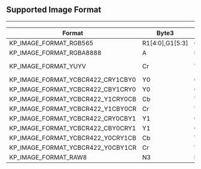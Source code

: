 ## Supported Image Format

---

| Format                                | Byte3               | Byte2               | Byte1               | Byte0               | Comment                                        |
| ------------------------------------- | ------------------- | ------------------- | ------------------- | ------------------- | ---------------------------------------------- |
| KP\_IMAGE\_FORMAT\_RGB565             | R1\[4:0\],G1\[5:3\] | G1\[2:0\],B1\[4:0\] | R0\[4:0\],G0\[5:3\] | G0\[2:0\],B0\[4:0\] |                                                |
| KP\_IMAGE\_FORMAT\_RGBA8888           | A                   | B                   | G                   | R                   |                                                |
| KP\_IMAGE\_FORMAT\_YUYV               | Cr                  | Y1                  | Cb                  | Y0                  | Equal to KP\_IMAGE\_FORMAT\_YCBCR422\_Y0CBY1CR |
| KP\_IMAGE\_FORMAT\_YCBCR422\_CRY1CBY0 | Y0                  | Cb                  | Y1                  | Cr                  |                                                |
| KP\_IMAGE\_FORMAT\_YCBCR422\_CBY1CRY0 | Y0                  | Cr                  | Y1                  | Cb                  |                                                |
| KP\_IMAGE\_FORMAT\_YCBCR422\_Y1CRY0CB | Cb                  | Y0                  | Cr                  | Y1                  |                                                |
| KP\_IMAGE\_FORMAT\_YCBCR422\_Y1CBY0CR | Cr                  | Y0                  | Cb                  | Y1                  |                                                |
| KP\_IMAGE\_FORMAT\_YCBCR422\_CRY0CBY1 | Y1                  | Cb                  | Y0                  | Cr                  |                                                |
| KP\_IMAGE\_FORMAT\_YCBCR422\_CBY0CRY1 | Y1                  | Cr                  | Y0                  | Cb                  |                                                |
| KP\_IMAGE\_FORMAT\_YCBCR422\_Y0CRY1CB | Cb                  | Y1                  | Cr                  | Y0                  |                                                |
| KP\_IMAGE\_FORMAT\_YCBCR422\_Y0CBY1CR | Cr                  | Y1                  | Cb                  | Y0                  |                                                |
| KP\_IMAGE\_FORMAT\_RAW8               | N3                  | N2                  | N1                  | N0                  | NIR image format                               |  
